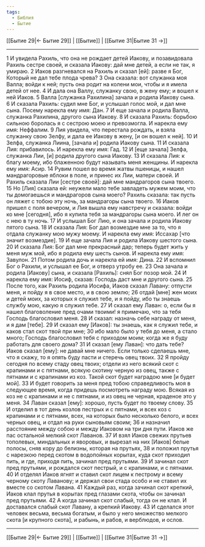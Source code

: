 ```yaml
---
tags:
  - Библия
  - Бытие
---
```

[[Бытие 29|← Бытие 29]] | [[Бытие]] | [[Бытие 31|Бытие 31 →]]

---
1 И увидела Рахиль, что она не рождает детей Иакову, и позавидовала Рахиль сестре своей, и сказала Иакову: дай мне детей, а если не так, я умираю.
2 Иаков разгневался на Рахиль и сказал [ей]: разве я Бог, Который не дал тебе плода чрева?
3 Она сказала: вот служанка моя Валла; войди к ней; пусть она родит на колени мои, чтобы и я имела детей от нее.
4 И дала она Валлу, служанку свою, в жену ему; и вошел к ней Иаков.
5 Валла [служанка Рахилина] зачала и родила Иакову сына.
6 И сказала Рахиль: судил мне Бог, и услышал голос мой, и дал мне сына. Посему нарекла ему имя: Дан.
7 И еще зачала и родила Валла, служанка Рахилина, другого сына Иакову.
8 И сказала Рахиль: борьбою сильною боролась я с сестрою моею и превозмогла. И нарекла ему имя: Неффалим.
9 Лия увидела, что перестала рождать, и взяла служанку свою Зелфу, и дала ее Иакову в жену, [и он вошел к ней].
10 И Зелфа, служанка Лиина, [зачала и] родила Иакову сына.
11 И сказала Лия: прибавилось. И нарекла ему имя: Гад.
12 И [еще зачала] Зелфа, служанка Лии, [и] родила другого сына Иакову.
13 И сказала Лия: к благу моему, ибо блаженною будут называть меня женщины. И нарекла ему имя: Асир.
14 Рувим пошел во время жатвы пшеницы, и нашел мандрагоровые яблоки в поле, и принес их Лии, матери своей. И Рахиль сказала Лии [сестре своей]: дай мне мандрагоров сына твоего.
15 Но [Лия] сказала ей: неужели мало тебе завладеть мужем моим, что ты домогаешься и мандрагоров сына моего? Рахиль сказала: так пусть он ляжет с тобою эту ночь, за мандрагоры сына твоего.
16 Иаков пришел с поля вечером, и Лия вышла ему навстречу и сказала: войди ко мне [сегодня], ибо я купила тебя за мандрагоры сына моего. И лег он с нею в ту ночь.
17 И услышал Бог Лию, и она зачала и родила Иакову пятого сына.
18 И сказала Лия: Бог дал возмездие мне за то, что я отдала служанку мою мужу моему. И нарекла ему имя: Иссахар [что значит возмездие].
19 И еще зачала Лия и родила Иакову шестого сына.
20 И сказала Лия: Бог дал мне прекрасный дар; теперь будет жить у меня муж мой, ибо я родила ему шесть сынов. И нарекла ему имя: Завулон.
21 Потом родила дочь и нарекла ей имя: Дина.
22 И вспомнил Бог о Рахили, и услышал ее Бог, и отверз утробу ее.
23 Она зачала и родила [Иакову] сына, и сказала [Рахиль]: снял Бог позор мой.
24 И нарекла ему имя: Иосиф, сказав: Господь даст мне и другого сына.
25 После того, как Рахиль родила Иосифа, Иаков сказал Лавану: отпусти меня, и пойду я в свое место, и в свою землю;
26 отдай [мне] жен моих и детей моих, за которых я служил тебе, и я пойду, ибо ты знаешь службу мою, какую я служил тебе.
27 И сказал ему Лаван: о, если бы я нашел благоволение пред очами твоими! я примечаю, что за тебя Господь благословил меня.
28 И сказал: назначь себе награду от меня, и я дам [тебе].
29 И сказал ему [Иаков]: ты знаешь, как я служил тебе, и каков стал скот твой при мне;
30 ибо мало было у тебя до меня, а стало много; Господь благословил тебя с приходом моим; когда же я буду работать для своего дома?
31 И сказал [ему Лаван]: что дать тебе? Иаков сказал [ему]: не давай мне ничего. Если только сделаешь мне, что я скажу, то я опять буду пасти и стеречь овец твоих.
32 Я пройду сегодня по всему стаду овец твоих; отдели из него всякий скот с крапинами и с пятнами, всякую скотину черную из овец, также с пятнами и с крапинами из коз. Такой скот будет наградою мне [и будет мой].
33 И будет говорить за меня пред тобою справедливость моя в следующее время, когда придешь посмотреть награду мою. Всякая из коз не с крапинами и не с пятнами, и из овец не черная, краденое это у меня.
34 Лаван сказал [ему]: хорошо, пусть будет по твоему слову.
35 И отделил в тот день козлов пестрых и с пятнами, и всех коз с крапинами и с пятнами, всех, на которых было несколько белого, и всех черных овец, и отдал на руки сыновьям своим;
36 и назначил расстояние между собою и между Иаковом на три дня пути. Иаков же пас остальной мелкий скот Лаванов.
37 И взял Иаков свежих прутьев тополевых, миндальных и яворовых, и вырезал на них [Иаков] белые полосы, сняв кору до белизны, которая на прутьях,
38 и положил прутья с нарезкою перед скотом в водопойных корытах, куда скот приходил пить, и где, приходя пить, зачинал пред прутьями.
39 И зачинал скот пред прутьями, и рождался скот пестрый, и с крапинами, и с пятнами.
40 И отделял Иаков ягнят и ставил скот лицем к пестрому и всему черному скоту Лаванову; и держал свои стада особо и не ставил их вместе со скотом Лавана.
41 Каждый раз, когда зачинал скот крепкий, Иаков клал прутья в корытах пред глазами скота, чтобы он зачинал пред прутьями.
42 А когда зачинал скот слабый, тогда он не клал. И доставался слабый скот Лавану, а крепкий Иакову.
43 И сделался этот человек весьма, весьма богатым, и было у него множество мелкого скота [и крупного скота], и рабынь, и рабов, и верблюдов, и ослов.

---
[[Бытие 29|← Бытие 29]] | [[Бытие]] | [[Бытие 31|Бытие 31 →]]